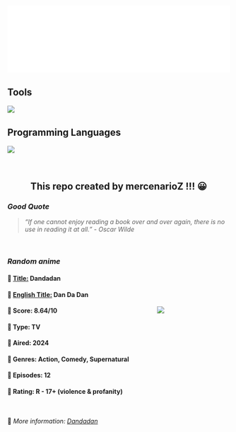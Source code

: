 
<img src="svg/nai.svg" />

<p>
  <h2>Tools</h2>
  <a href="https://skillicons.dev">
    <img src="https://skillicons.dev/icons?i=git,bash,vim,ubuntu,tensorflow,pytorch,docker,raspberrypi" />
  </a>

  <br />

  <h2>Programming Languages</h2>

  <a href="https://skillicons.dev">
    <img src="https://skillicons.dev/icons?i=python,c,cpp" />
  </a>
</p>

<br />

<h2 align="center">This repo created by mercenarioZ !!! 😀</h2>
<h3><i>Good Quote</i></h3>

<blockquote>
<i>
“If one cannot enjoy reading a book over and over again, there is no use in reading it at all.” - Oscar Wilde
</i>
</blockquote>

<br />

<h3><i>Random anime</i></h3>

<h4>
  <strong>🥭 <u>Title:</u></strong> Dandadan
</h4>

<h4>🌿 <u>English Title:</u> Dan Da Dan</h4>

<img align="right" width="165" src=https://cdn.myanimelist.net/images/anime/1584/143719.jpg />

<h4>🌱 Score: 8.64/10</h4>

<h4>🌲 Type: TV</h4>

<h4>🌴 Aired: 2024</h4>

<h4>🌵 Genres: Action, Comedy, Supernatural</h4>

<h4>🥑 Episodes: 12</h4>

<h4>🍏 Rating: R - 17+ (violence & profanity)</h4>

<br />

🍂 *More information: [Dandadan](https://myanimelist.net/anime/57334/Dandadan)*
    